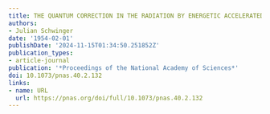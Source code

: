 ```yaml
---
title: THE QUANTUM CORRECTION IN THE RADIATION BY ENERGETIC ACCELERATED ELECTRONS
authors:
- Julian Schwinger
date: '1954-02-01'
publishDate: '2024-11-15T01:34:50.251852Z'
publication_types:
- article-journal
publication: '*Proceedings of the National Academy of Sciences*'
doi: 10.1073/pnas.40.2.132
links:
- name: URL
  url: https://pnas.org/doi/full/10.1073/pnas.40.2.132
---
```


